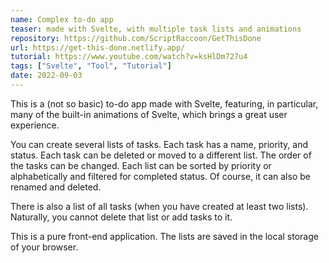 ```yaml
---
name: Complex to-do app
teaser: made with Svelte, with multiple task lists and animations
repository: https://github.com/ScriptRaccoon/GetThisDone
url: https://get-this-done.netlify.app/
tutorial: https://www.youtube.com/watch?v=ksHlDm727u4
tags: ["Svelte", "Tool", "Tutorial"]
date: 2022-09-03
---
```


This is a (not so basic) to-do app made with Svelte, featuring, in particular, many of the built-in animations of Svelte, which brings a great user experience.

You can create several lists of tasks. Each task has a name, priority, and status. Each task can be deleted or moved to a different list. The order of the tasks can be changed. Each list can be sorted by priority or alphabetically and filtered for completed status. Of course, it can also be renamed and deleted.

There is also a list of all tasks (when you have created at least two lists). Naturally, you cannot delete that list or add tasks to it.

This is a pure front-end application. The lists are saved in the local storage of your browser.
